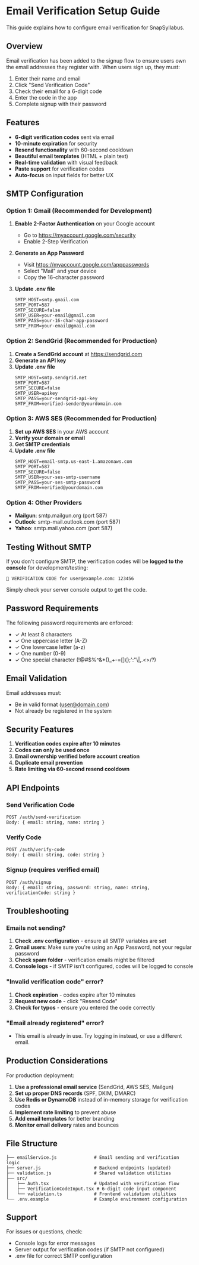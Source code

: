 # Email Verification Setup Guide

This guide explains how to configure email verification for SnapSyllabus.

## Overview

Email verification has been added to the signup flow to ensure users own the email addresses they register with. When users sign up, they must:

1. Enter their name and email
2. Click "Send Verification Code"
3. Check their email for a 6-digit code
4. Enter the code in the app
5. Complete signup with their password

## Features

- **6-digit verification codes** sent via email
- **10-minute expiration** for security
- **Resend functionality** with 60-second cooldown
- **Beautiful email templates** (HTML + plain text)
- **Real-time validation** with visual feedback
- **Paste support** for verification codes
- **Auto-focus** on input fields for better UX

## SMTP Configuration

### Option 1: Gmail (Recommended for Development)

1. **Enable 2-Factor Authentication** on your Google account
   - Go to https://myaccount.google.com/security
   - Enable 2-Step Verification

2. **Generate an App Password**
   - Visit https://myaccount.google.com/apppasswords
   - Select "Mail" and your device
   - Copy the 16-character password

3. **Update .env file**
   ```env
   SMTP_HOST=smtp.gmail.com
   SMTP_PORT=587
   SMTP_SECURE=false
   SMTP_USER=your-email@gmail.com
   SMTP_PASS=your-16-char-app-password
   SMTP_FROM=your-email@gmail.com
   ```

### Option 2: SendGrid (Recommended for Production)

1. **Create a SendGrid account** at https://sendgrid.com
2. **Generate an API key**
3. **Update .env file**
   ```env
   SMTP_HOST=smtp.sendgrid.net
   SMTP_PORT=587
   SMTP_SECURE=false
   SMTP_USER=apikey
   SMTP_PASS=your-sendgrid-api-key
   SMTP_FROM=verified-sender@yourdomain.com
   ```

### Option 3: AWS SES (Recommended for Production)

1. **Set up AWS SES** in your AWS account
2. **Verify your domain or email**
3. **Get SMTP credentials**
4. **Update .env file**
   ```env
   SMTP_HOST=email-smtp.us-east-1.amazonaws.com
   SMTP_PORT=587
   SMTP_SECURE=false
   SMTP_USER=your-ses-smtp-username
   SMTP_PASS=your-ses-smtp-password
   SMTP_FROM=verified@yourdomain.com
   ```

### Option 4: Other Providers

- **Mailgun**: smtp.mailgun.org (port 587)
- **Outlook**: smtp-mail.outlook.com (port 587)
- **Yahoo**: smtp.mail.yahoo.com (port 587)

## Testing Without SMTP

If you don't configure SMTP, the verification codes will be **logged to the console** for development/testing:

```
📧 VERIFICATION CODE for user@example.com: 123456
```

Simply check your server console output to get the code.

## Password Requirements

The following password requirements are enforced:

- ✓ At least 8 characters
- ✓ One uppercase letter (A-Z)
- ✓ One lowercase letter (a-z)
- ✓ One number (0-9)
- ✓ One special character (!@#$%^&*()_+-=[]{};':"\\|,.<>/?)

## Email Validation

Email addresses must:
- Be in valid format (user@domain.com)
- Not already be registered in the system

## Security Features

1. **Verification codes expire after 10 minutes**
2. **Codes can only be used once**
3. **Email ownership verified before account creation**
4. **Duplicate email prevention**
5. **Rate limiting via 60-second resend cooldown**

## API Endpoints

### Send Verification Code
```
POST /auth/send-verification
Body: { email: string, name: string }
```

### Verify Code
```
POST /auth/verify-code
Body: { email: string, code: string }
```

### Signup (requires verified email)
```
POST /auth/signup
Body: { email: string, password: string, name: string, verificationCode: string }
```

## Troubleshooting

### Emails not sending?

1. **Check .env configuration** - ensure all SMTP variables are set
2. **Gmail users**: Make sure you're using an App Password, not your regular password
3. **Check spam folder** - verification emails might be filtered
4. **Console logs** - if SMTP isn't configured, codes will be logged to console

### "Invalid verification code" error?

1. **Check expiration** - codes expire after 10 minutes
2. **Request new code** - click "Resend Code"
3. **Check for typos** - ensure you entered the code correctly

### "Email already registered" error?

- This email is already in use. Try logging in instead, or use a different email.

## Production Considerations

For production deployment:

1. **Use a professional email service** (SendGrid, AWS SES, Mailgun)
2. **Set up proper DNS records** (SPF, DKIM, DMARC)
3. **Use Redis or DynamoDB** instead of in-memory storage for verification codes
4. **Implement rate limiting** to prevent abuse
5. **Add email templates** for better branding
6. **Monitor email delivery** rates and bounces

## File Structure

```
├── emailService.js              # Email sending and verification logic
├── server.js                    # Backend endpoints (updated)
├── validation.js                # Shared validation utilities
├── src/
│   ├── Auth.tsx                 # Updated with verification flow
│   ├── VerificationCodeInput.tsx # 6-digit code input component
│   └── validation.ts            # Frontend validation utilities
└── .env.example                 # Example environment configuration
```

## Support

For issues or questions, check:
- Console logs for error messages
- Server output for verification codes (if SMTP not configured)
- .env file for correct SMTP configuration
